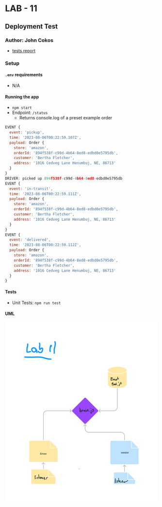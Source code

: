 # LAB - 11

## Deployment Test

### Author: John Cokos

- [tests report](https://github.com/codefellows/code-401-javascript-example-lab/actions)

### Setup

#### `.env` requirements

- N/A

#### Running the app

- `npm start`
- Endpoint: `/status`
  - Returns console.log of a preset example order

```javascript
EVENT {
  event: 'pickup',
  time: '2023-08-06T00:22:59.107Z',
  payload: Order {
    store: 'amazon',
    orderId: '894f538f-c99d-4b64-8ed8-edbd0e5795db',
    customer: 'Bertha Fletcher',
    address: '1016 Cedveg Lane Henumbuj, NE, 86713'
  }
}
DRIVER: picked up 894f538f-c99d-4b64-8ed8-edbd0e5795db
EVENT {
  event: 'in-transit',
  time: '2023-08-06T00:22:59.111Z',
  payload: Order {
    store: 'amazon',
    orderId: '894f538f-c99d-4b64-8ed8-edbd0e5795db',
    customer: 'Bertha Fletcher',
    address: '1016 Cedveg Lane Henumbuj, NE, 86713'
  }
}
EVENT {
  event: 'delivered',
  time: '2023-08-06T00:22:59.112Z',
  payload: Order {
    store: 'amazon',
    orderId: '894f538f-c99d-4b64-8ed8-edbd0e5795db',
    customer: 'Bertha Fletcher',
    address: '1016 Cedveg Lane Henumbuj, NE, 86713'
  }
}
```

#### Tests

- Unit Tests: `npm run test`

#### UML


![UML Diagram](./uml.png)
